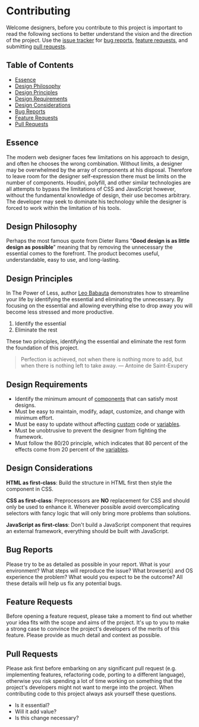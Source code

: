# Contributing

Welcome designers, before you contribute to this project is important to read the
following sections to better understand the vision and the direction of the project.
Use the [issue tracker](https://github.com/jacobxperez/essentials/issues) for
[bug reports](#bug-reports), [feature requests](#feature-requests), and submitting
[pull requests](#pull-requests).

## Table of Contents

* [Essence](#essence)
* [Design Philosophy](#design-philosophy)
* [Design Principles](#design-principles)
* [Design Requirements](#design-requirements)
* [Design Considerations](#design-considerations)
* [Bug Reports](#bug-reports)
* [Feature Requests](#feature-requests)
* [Pull Requests](#pull-requests)

## Essence
The modern web designer faces few limitations on his approach to design, and
often he chooses the wrong combination. Without limits, a designer may be
overwhelmed by the array of components at his disposal. Therefore to leave
room for the designer self-expression there must be limits on the number of
components. Houdini, polyfill, and other similar technologies are all attempts
to bypass the limitations of CSS and JavaScript however, without the fundamental
knowledge of design, their use becomes arbitrary. The developer may seek to
dominate his technology while the designer is forced to work within the
limitation of his tools.

## Design Philosophy

Perhaps the most famous quote from Dieter Rams "**Good design is as little design
as possible**" meaning that by removing the unnecessary the essential comes to the
forefront. The product becomes useful, understandable, easy to use, and long-lasting.

## Design Principles

In The Power of Less, author [Leo Babauta](https://leobabauta.com/) demonstrates
how to streamline your life by identifying the essential and eliminating the
unnecessary. By focusing on the essential and allowing everything else to drop
away you will become less stressed and more productive.

1. Identify the essential
2. Eliminate the rest

These two principles, identifying the essential and eliminate the rest form the
foundation of this project.

> Perfection is achieved, not when there is nothing more to add, but when there is nothing left to take away.
> — Antoine de Saint-Exupery

## Design Requirements

* Identify the minimum amount of [components](https://github.com/jacobxperez/essentials/tree/master/css/less/core/components) that can satisfy most designs.
* Must be easy to maintain, modify, adapt, customize, and change with minimum effort.
* Must be easy to update without affecting [custom](https://github.com/jacobxperez/essentials/blob/master/css/less/custom.less) code or [variables](https://github.com/jacobxperez/essentials/blob/master/css/less/variables.less).
* Must be unobtrusive to prevent the designer from fighting the framework.
* Must follow the 80/20 principle, which indicates that 80 percent of the effects come from 20 percent of the [variables](https://github.com/jacobxperez/essentials/blob/master/css/less/variables.less).

## Design Considerations

**HTML as first-class**: Build the structure in HTML first then style the
component in CSS.

**CSS as first-class**: Preprocessors are **NO** replacement for CSS and should
only be used to enhance it. Whenever possible avoid overcomplicating selectors
with fancy logic that will only bring more problems than solutions.

**JavaScript as first-class**: Don't build a JavaScript component that requires
an external framework, everything should be built with JavaScript.

## Bug Reports

Please try to be as detailed as possible in your report. What is your environment?
What steps will reproduce the issue? What browser(s) and OS experience the problem?
What would you expect to be the outcome? All these details will help us fix any
potential bugs.

## Feature Requests

Before opening a feature request, please take a moment to find out whether your
idea fits with the scope and aims of the project. It's up to you to make a strong
case to convince the project's developers of the merits of this feature. Please
provide as much detail and context as possible.

## Pull Requests

Please ask first before embarking on any significant pull request (e.g. implementing
features, refactoring code, porting to a different language), otherwise you
risk spending a lot of time working on something that the project's developers
might not want to merge into the project. When contributing code to this
project always ask yourself these questions.

* Is it essential?
* Will it add value?
* Is this change necessary?
